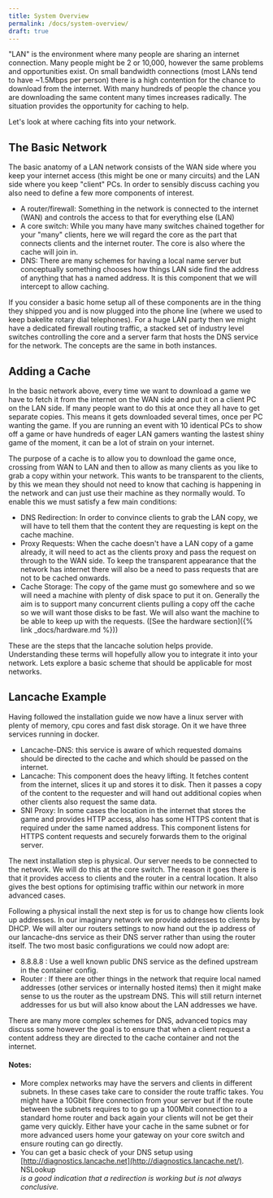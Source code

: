 ```yaml
---
title: System Overview
permalink: /docs/system-overview/
draft: true
---
```


"LAN" is the environment where many people are sharing an internet connection. Many people might be 2 or 10,000, however the same problems and opportunities exist. On small bandwidth connections (most LANs tend to have ~1.5Mbps per person) there is a high contention for the chance to download from the internet. With many hundreds of people the chance you are downloading the same content many times increases radically. The situation provides the opportunity for caching to help.

Let's look at where caching fits into your network.

## The Basic Network

The basic anatomy of a LAN network consists of the WAN side where you keep your internet access (this might be one or many circuits) and the LAN side where you keep "client" PCs. In order to sensibly discuss caching you also need to define a few more components of interest. 
* A router/firewall: Something in the network is connected to the internet (WAN) and controls the access to that for everything else (LAN)
* A core switch: While you many have many switches chained together for your "many" clients, here we will regard the core as the part that connects clients and the internet router. The core is also where the cache will join in.
* DNS: There are many schemes for having a local name server but conceptually something chooses how things LAN side find the address of anything that has a named address. It is this component that we will intercept to allow caching.
 
 If you consider a basic home setup all of these components are in the thing they shipped you and is now plugged into the phone line (where we used to keep bakelite rotary dial telephones). For a huge LAN party then we might have a dedicated firewall routing traffic, a stacked set of industry level switches controlling the core and a server farm that hosts the DNS service for the network. The concepts are the same in both instances.

## Adding a Cache

In the basic network above, every time we want to download a game we have to fetch it from the internet on the WAN side and put it on a client PC on the LAN side. If many people want to do this at once they all have to get separate copies. This means it gets downloaded several times, once per PC wanting the game. If you are running an event with 10 identical PCs to show off a game or have hundreds of eager LAN gamers wanting the lastest shiny game of the moment, it can be a lot of strain on your internet. 

The purpose of a cache is to allow you to download the game once, crossing from WAN to LAN and then to allow as many clients as you like to grab a copy within your network. This wants to be transparent to the clients, by this we mean they should not need to know that caching is happening in the network and can just use their machine as they normally would. To enable this we must satisfy a few main conditions:
* DNS Redirection: In order to convince clients to grab the LAN copy, we will have to tell them that the content they are requesting is kept on the cache machine.
* Proxy Requests: When the cache doesn't have a LAN copy of a game already, it will need to act as the clients proxy and pass the request on through to the WAN side. To keep the transparent appearance that the network has internet there will also be a need to pass requests that are not to be cached onwards. 
* Cache Storage: The copy of the game must go somewhere and so we will need a machine with plenty of disk space to put it on. Generally the aim is to support many concurrent clients pulling a copy off the cache so we will want those disks to be fast. We will also want the machine to be able to keep up with the requests. ([See the hardware section]({% link _docs/hardware.md %}))

These are the steps that the lancache solution helps provide. Understanding these terms will hopefully allow you to integrate it into your network. Lets explore a basic scheme that should be applicable for most networks.

## Lancache Example

Having followed the installation guide we now have a linux server with plenty of memory, cpu cores and fast disk storage. On it we have three services running in docker.
* Lancache-DNS: this service is aware of which requested domains should be directed to the cache and which should be passed on the internet.
* Lancache: This component does the heavy lifting. It fetches content from the internet, slices it up and stores it to disk. Then it passes a copy of the content to the requester and will hand out additional copies when other clients also request the same data.
* SNI Proxy: In some cases the location in the internet that stores the game and provides HTTP access, also has some HTTPS content that is required under the same named address. This component listens for HTTPS content requests and securely forwards them to the original server.

The next installation step is physical. Our server needs to be connected to the network. We will do this at the core switch. The reason it goes there is that it provides access to clients and the router in a central location. It also gives the best options for optimising traffic within our network in more advanced cases.

Following a physical install the next step is for us to change how clients look up addresses. In our imaginary network we provide addresses to clients by DHCP. We will alter our routers settings to now hand out the ip address of our lancache-dns service as their DNS server rather than using the router itself. The two most basic configurations we could now adopt are:
* 8.8.8.8 : Use a well known public DNS service as the defined upstream in the container config.
* Router : If there are other things in the network that require local named addresses (other services or internally hosted items) then it might make sense to us the router as the upstream DNS. This will still return internet addresses for us but will also know about the LAN addresses we have.

There are many more complex schemes for DNS, advanced topics may discuss some however the goal is to ensure that when a client request a content address they are directed to the cache container and not the internet.

#### Notes:

- More complex networks may have the servers and clients in different subnets. In these cases take care to consider the route traffic takes. You might have a 10Gbit fibre connection from your server but if the route between the subnets requires to to go up a 100Mbit connection to a standard home router and back again your clients will not be get their game very quickly. Either have your cache in the same subnet or for more advanced users home your gateway on your core switch and ensure routing can go directly.   
- You can get a basic check of your DNS setup using [http://diagnostics.lancache.net](http://diagnostics.lancache.net/). NSLookup <address> is a good indication that a redirection is working but is not always conclusive.